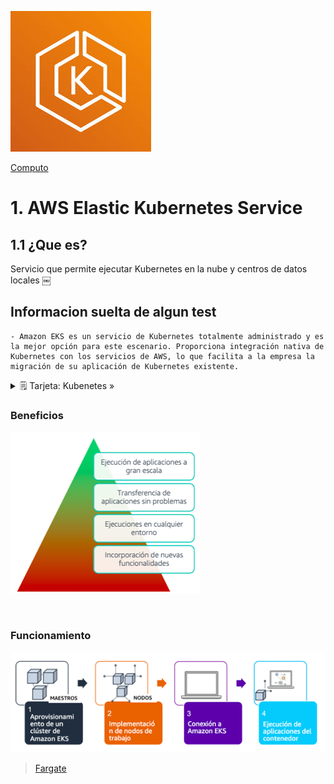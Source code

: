 ![Amazon Elastic Kubernetes Service](../../00_assets/Computo/eks-logo.jpeg)

[Computo](../../01-Computo/)

# 1. AWS Elastic Kubernetes Service

## 1.1 ¿Que es?

Servicio que permite ejecutar Kubernetes en la nube y centros de datos locales
￼
## Informacion suelta de algun test

    - Amazon EKS es un servicio de Kubernetes totalmente administrado y es la mejor opción para este escenario. Proporciona integración nativa de Kubernetes con los servicios de AWS, lo que facilita a la empresa la migración de su aplicación de Kubernetes existente.


<details>
<summary>🗒 Tarjeta: Kubenetes »</summary>

| Definicion  |
| ---- |
| SoftWare de codigo abierto para el aprovisionamiento y administracion de contenedores |

</details>

### Beneficios 
 
![Beneficios Kubernetes](../../00_assets/Computo/beneficios-k.png)

<br/>

### Funcionamiento

![Funcionamiento](../../00_assets/Computo/funcionamiento-k.png)

> [Fargate](./Fargate.md)

<br/>